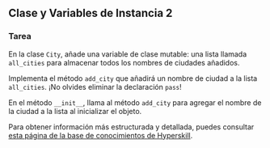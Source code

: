 ## Clase y Variables de Instancia 2

### Tarea 

En la clase `City`, añade una variable de clase mutable: una lista llamada `all_cities` para almacenar
todos los nombres de ciudades añadidos.

Implementa el método `add_city` que añadirá un nombre de ciudad a la lista `all_cities`. ¡No olvides eliminar la declaración `pass`!

En el método `__init__`, llama al método `add_city` para agregar el nombre de la ciudad a la lista al inicializar el objeto.

Para obtener información más estructurada y detallada, puedes consultar [esta página de la base de conocimientos de Hyperskill](https://hyperskill.org/learn/step/6981?utm_source=jba&utm_medium=jba_courses_links).
